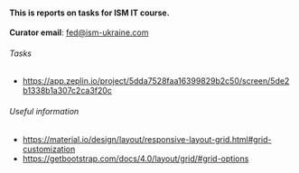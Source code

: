 #### This is reports on tasks for ISM IT course.

**Curator email**: fed@ism-ukraine.com

###### Tasks
* https://app.zeplin.io/project/5dda7528faa16399829b2c50/screen/5de2b1338b1a307c2ca3f20c

###### Useful information
* https://material.io/design/layout/responsive-layout-grid.html#grid-customization
* https://getbootstrap.com/docs/4.0/layout/grid/#grid-options
